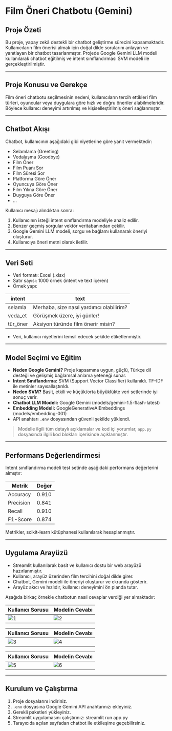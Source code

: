 # Film Öneri Chatbotu (Gemini)

## Proje Özeti
Bu proje, yapay zekâ destekli bir chatbot geliştirme sürecini kapsamaktadır. Kullanıcıların film önerisi almak için doğal dilde sorularını anlayan ve yanıtlayan bir chatbot tasarlanmıştır. Projede Google Gemini LLM modeli kullanılarak chatbot eğitilmiş ve intent sınıflandırması SVM modeli ile gerçekleştirilmiştir.

---

## Proje Konusu ve Gerekçe
Film öneri chatbotu seçilmesinin nedeni, kullanıcıların tercih ettikleri film türleri, oyuncular veya duygulara göre hızlı ve doğru öneriler alabilmeleridir. Böylece kullanıcı deneyimi artırılmış ve kişiselleştirilmiş öneri sağlanmıştır.

---

## Chatbot Akışı
Chatbot, kullanıcının aşağıdaki gibi niyetlerine göre yanıt vermektedir:
- Selamlama (Greeting)
- Vedalaşma (Goodbye)
- Film Öner 
- Film Puanı Sor
- Film Süresi Sor
- Platforma Göre Öner
- Oyuncuya Göre Öner
- Film Yılına Göre Öner
- Duyguya Göre Öner
- ...

Kullanıcı mesajı alındıktan sonra:
1. Kullanıcının isteği intent sınıflandırma modeliyle analiz edilir.
2. Benzer geçmiş sorgular vektör veritabanından çekilir.
3. Google Gemini LLM modeli, sorgu ve bağlamı kullanarak öneriyi oluşturur.
4. Kullanıcıya öneri metni olarak iletilir.

---

## Veri Seti
- Veri formatı: Excel (.xlsx)
- Satır sayısı: 1000 örnek (intent ve text içeren)
- Örnek yapı:

| intent   | text                          |
| -------- | ----------------------------------- |
| selamla | Merhaba, size nasıl yardımcı olabilirim? |
| veda_et  | Görüşmek üzere, iyi günler!         |
| tür_öner| Aksiyon türünde film önerir misin?  |

- Veri, kullanıcı niyetlerini temsil edecek şekilde etiketlenmiştir.

---

## Model Seçimi ve Eğitim
- **Neden Google Gemini?** Proje kapsamına uygun, güçlü, Türkçe dil desteği ve gelişmiş bağlamsal anlama yeteneği sunar.
- **Intent Sınıflandırma:** SVM (Support Vector Classifier) kullanıldı. TF-IDF ile metinler sayısallaştırıldı.
- **Neden SVM?** Basit, etkili ve küçük/orta büyüklükte veri setlerinde iyi sonuç verir.
- **Chatbot LLM Modeli:** Google Gemini (models/gemini-1.5-flash-latest)
- **Embedding Modeli:** GoogleGenerativeAIEmbeddings (models/embedding-001)
- API anahtarı `.env` dosyasından güvenli şekilde yüklendi.

> Modelle ilgili tüm detaylı açıklamalar ve kod içi yorumlar, `app.py` dosyasında ilgili kod blokları içerisinde açıklanmıştır.

---

## Performans Değerlendirmesi
Intent sınıflandırma modeli test setinde aşağıdaki performans değerlerini almıştır:

| Metrik    | Değer  |
| --------- | ------ |
| Accuracy  | 0.910   |
| Precision | 0.841   |
| Recall    | 0.910   |
| F1-Score  | 0.874   | 

Metrikler, scikit-learn kütüphanesi kullanılarak hesaplanmıştır.

---

## Uygulama Arayüzü
- Streamlit kullanılarak basit ve kullanıcı dostu bir web arayüzü hazırlanmıştır.
- Kullanıcı, arayüz üzerinden film tercihini doğal dilde girer.
- Chatbot, Gemini modeli ile öneriyi oluşturur ve ekranda gösterir.
- Arayüz akıcı ve hızlıdır, kullanıcı deneyimini ön planda tutar.

Aşağıda birkaç örnekle chatbotun nasıl cevaplar verdiği yer almaktadır:

| Kullanıcı Sorusu | Modelin Cevabı |
|----------|----------|
| ![1](https://github.com/user-attachments/assets/a47a1478-2005-4160-8415-93bac74fbe9b) | ![2](https://github.com/user-attachments/assets/b8f19fa9-d517-4d8d-ac36-fc071d668978) |

| Kullanıcı Sorusu | Modelin Cevabı |
|----------|----------|
| ![3](https://github.com/user-attachments/assets/09399116-7b14-40ba-91ff-6873eb0ac381) | ![4](https://github.com/user-attachments/assets/b0d9e4b9-510b-4f1b-bd26-38992741b552) |

| Kullanıcı Sorusu | Modelin Cevabı |
|----------|----------|
| ![5](https://github.com/user-attachments/assets/acbf5b7d-2d24-4edb-ba19-c741f7bda82b) | ![6](https://github.com/user-attachments/assets/4488f260-fdac-48ff-aeba-3919d086caa1) |

---

## Kurulum ve Çalıştırma
1. Proje dosyalarını indiriniz.
2. `.env` dosyasına Google Gemini API anahtarınızı ekleyiniz.
3. Gerekli paketleri yükleyiniz.
4. Streamlit uygulamasını çalıştırınız: streamlit run app.py
5. Tarayıcıda açılan sayfadan chatbot ile etkileşime geçebilirsiniz.
   
